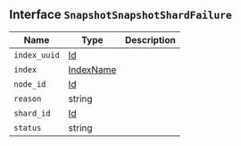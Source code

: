 ## Interface `SnapshotSnapshotShardFailure`

| Name | Type | Description |
| - | - | - |
| `index_uuid` | [Id](./Id.md) | &nbsp; |
| `index` | [IndexName](./IndexName.md) | &nbsp; |
| `node_id` | [Id](./Id.md) | &nbsp; |
| `reason` | string | &nbsp; |
| `shard_id` | [Id](./Id.md) | &nbsp; |
| `status` | string | &nbsp; |
